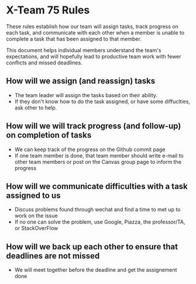 # X-Team 75 Rules

These rules establish how our team will assign tasks,
track progress on each task, and communicate with each other 
when a member is unable to complete a task that has been assigned to that member.

This document helps individual members understand the team's expectations,
and will hopefully lead to productive team work with fewer conflicts
and missed deadlines.

## How will we assign (and reassign) tasks
  * The team leader will assign the tasks based on their ability.
  * If they don't know how to do the task assigned, or have some diffuclties, ask other to help.


## How will we will track progress (and follow-up) on completion of tasks
  * We can keep track of the progress on the Github commit page
  * If one team member is done, that team member should write e-mail to other team members or post on the Canvas group page to inform the progress


## How will we communicate difficulties with a task assigned to us
  * Discuss problems found through wechat and find a time to met up to work on the issue
  * If no one can solve the problem, use Google, Piazza, the professor/TA, or StackOverFlow



## How will we back up each other to ensure that deadlines are not missed
  * We will meet together before the deadline and get the assignement done




